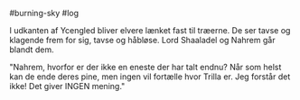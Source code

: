 #burning-sky #log

I udkanten af Ycengled bliver elvere lænket fast til træerne. De ser tavse og klagende frem for sig, tavse og håbløse. Lord Shaaladel og Nahrem går blandt dem. 
"Nahrem, hvorfor er der ikke en eneste der har talt endnu? Når som helst kan de ende deres pine, men ingen vil fortælle hvor Trilla er. Jeg forstår det ikke! Det giver INGEN mening."
